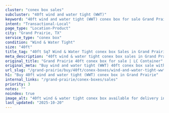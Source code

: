 ```yaml
---
cluster: "conex box sales"
subcluster: "40ft wind and water tight (WWT)"
keyword: "40ft wind and water tight (WWT) conex box for sale Grand Prairie, TX"
intent: "Transactional-Local"
page_type: "Location-Product"
city: "Grand Prairie, TX"
service_type: "conex box"
condition: "Wind & Water Tight"
size: "40ft"
title_tag: "40ft Sq7 Wind & Water Tight conex box Sales in Grand Prairie | LC Container"
meta_description: "40ft wind & water tight conex box sales in Grand Prairie. Fast delivery, competitive pricing. Serving conex boxes area. Quote ID: JK6. Call (214) 524-4168 for your free quote today."
original_title: "Grand Prairie 40ft conex box for sale | LC Container"
original_meta: "Buy wind and water tight (WWT) 40ft conex box sale with local delivery in Grand Prairie, TX. LC Container — local Since 2003. Request a fast quote today."
url_slug: "/grand-prairie/buy/40ft/conex-boxes/wind-and-water-tight-wwt"
h1: "Buy 40ft wind and water tight (WWT) conex box in Grand Prairie"
internal_links: "/grand-prairie/conex-boxes/sales"
priority: 3
notes: ""
noindex: true
image_alt: "40ft wind & water tight conex box available for delivery in Grand Prairie"
last_updated: "2025-10-20"
---
```


<!-- TODO: Add unique city/inventory copy, images, and internal links here. -->
